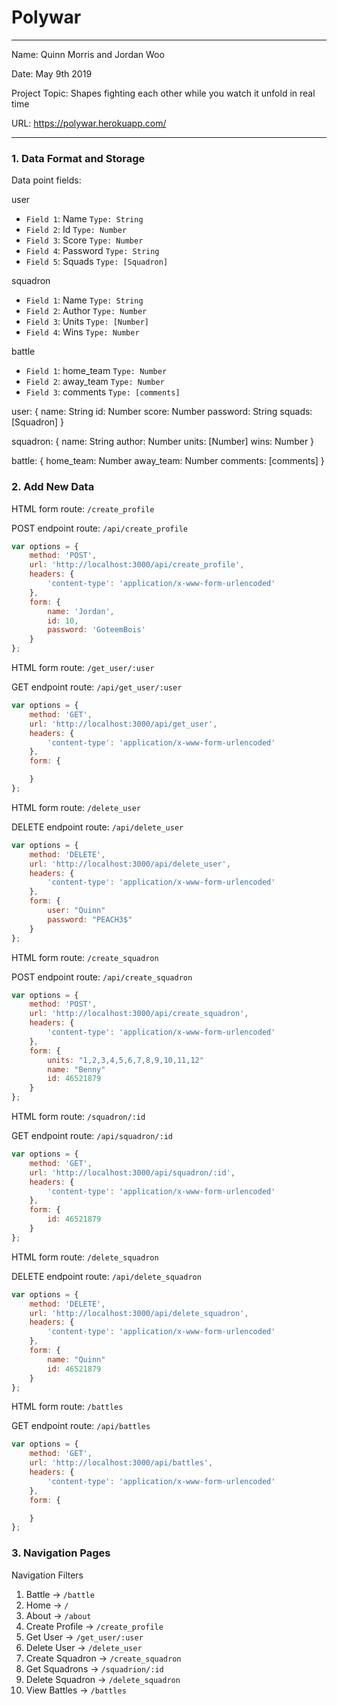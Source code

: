 # Polywar

---

Name: Quinn Morris and Jordan Woo

Date: May 9th 2019

Project Topic: Shapes fighting each other while you watch it unfold in real time

URL: https://polywar.herokuapp.com/

 ---

### 1. Data Format and Storage

Data point fields:

user
- `Field 1`: Name           `Type: String`
- `Field 2`: Id             `Type: Number`
- `Field 3`: Score          `Type: Number`
- `Field 4`: Password       `Type: String`
- `Field 5`: Squads         `Type: [Squadron]`

squadron
- `Field 1`: Name           `Type: String`
- `Field 2`: Author         `Type: Number`
- `Field 3`: Units          `Type: [Number]`
- `Field 4`: Wins           `Type: Number`

battle
- `Field 1`: home_team      `Type: Number`
- `Field 2`: away_team      `Type: Number`
- `Field 3`: comments       `Type: [comments]`

user:
{
    name: String
    id: Number
    score: Number
    password: String
    squads: [Squadron]
}

squadron:
{
    name: String
    author: Number
    units: [Number]
    wins: Number
}

battle:
{
    home_team: Number
    away_team: Number
    comments: [comments]
}

### 2. Add New Data

HTML form route: `/create_profile`

POST endpoint route: `/api/create_profile`

```javascript
var options = { 
    method: 'POST',
    url: 'http://localhost:3000/api/create_profile',
    headers: { 
        'content-type': 'application/x-www-form-urlencoded' 
    },
    form: { 
        name: 'Jordan',
        id: 10,
        password: 'GoteemBois'
    } 
};
```

HTML form route: `/get_user/:user`

GET endpoint route: `/api/get_user/:user`

```javascript
var options = { 
    method: 'GET',
    url: 'http://localhost:3000/api/get_user',
    headers: { 
        'content-type': 'application/x-www-form-urlencoded' 
    },
    form: {

    } 
};
```

HTML form route: `/delete_user`

DELETE endpoint route: `/api/delete_user`

```javascript
var options = { 
    method: 'DELETE',
    url: 'http://localhost:3000/api/delete_user',
    headers: { 
        'content-type': 'application/x-www-form-urlencoded' 
    },
    form: {
        user: "Quinn"
        password: "PEACH3$"
    } 
};
```

HTML form route: `/create_squadron`

POST endpoint route: `/api/create_squadron`

```javascript
var options = { 
    method: 'POST',
    url: 'http://localhost:3000/api/create_squadron',
    headers: { 
        'content-type': 'application/x-www-form-urlencoded' 
    },
    form: {
        units: "1,2,3,4,5,6,7,8,9,10,11,12"
        name: "Benny"
        id: 46521879
    } 
};
```

HTML form route: `/squadron/:id`

GET endpoint route: `/api/squadron/:id`

```javascript
var options = { 
    method: 'GET',
    url: 'http://localhost:3000/api/squadron/:id',
    headers: { 
        'content-type': 'application/x-www-form-urlencoded' 
    },
    form: {
        id: 46521879
    } 
};
```

HTML form route: `/delete_squadron`

DELETE endpoint route: `/api/delete_squadron`

```javascript
var options = { 
    method: 'DELETE',
    url: 'http://localhost:3000/api/delete_squadron',
    headers: { 
        'content-type': 'application/x-www-form-urlencoded' 
    },
    form: {
        name: "Quinn"
        id: 46521879
    } 
};
```

HTML form route: `/battles`

GET endpoint route: `/api/battles`

```javascript
var options = { 
    method: 'GET',
    url: 'http://localhost:3000/api/battles',
    headers: { 
        'content-type': 'application/x-www-form-urlencoded' 
    },
    form: {

    } 
};
```

### 3. Navigation Pages

Navigation Filters
1. Battle -> `/battle`
2. Home -> `/`
3. About -> `/about`
4. Create Profile -> `/create_profile`
5. Get User -> `/get_user/:user`
6. Delete User -> `/delete_user`
7. Create Squadron -> `/create_squadron`
8. Get Squadrons -> `/squadrion/:id`
9. Delete Squadron -> `/delete_squadron`
10. View Battles -> `/battles`